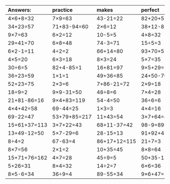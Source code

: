 | Answers: | practice | makes | perfect | ! |
| :--- | :--- | :--- | :--- | :--- |
| 4×6+8=32 | 7×9=63 | 43-21=22 | 82+20+5=107 | 6×9=54 | 
| 34+23=57 | 71+83-94=60 | 2×6=12 | 38+12-8=42 | 6×9+50=104 | 
| 9×7=63 | 6×2=12 | 10-5=5 | 4×8=32 | 8×9=72 | 
| 29+41=70 | 6×8=48 | 74-3=71 | 15÷5=3 | 7×7=49 | 
| 6×2-1=11 | 4÷2=2 | 66+14=80 | 93+70+5=168 | 6×3+93=111 | 
| 4×5=20 | 6×3=18 | 8×3=24 | 5×7=35 | 54÷6=9 | 
| 30÷6=5 | 82+4-85=1 | 16+81=97 | 9×5+29=74 | 6×5=30 | 
| 36+23=59 | 1×1=1 | 49+36=85 | 24+50-70=4 | 10÷2=5 | 
| 52+23=75 | 2×3=6 | 7+86-21=72 | 2×9=18 | 45+10=55 | 
| 18÷9=2 | 9×9-31=50 | 48÷8=6 | 7×4=28 | 8×1=8 | 
| 21+81-86=16 | 9×4+83=119 | 54-4=50 | 36÷6=6 | 7×8=56 | 
| 4×4+42=58 | 69-44=25 | 1×3=3 | 4×4=16 | 63+21=84 | 
| 69-22=47 | 53+79+85=217 | 11+43=54 | 3×7+64=85 | 4×9+85=121 | 
| 15+61+37=113 | 3×7+22=43 | 68+11-37=42 | 98-9=89 | 16÷2=8 | 
| 13+49-12=50 | 5×7-29=6 | 28-15=13 | 91+92+4=187 | 96+97+72=265 | 
| 8÷4=2 | 67-63=4 | 86+17+12=115 | 21÷7=3 | 5×9=45 | 
| 8×7=56 | 2×1=2 | 10+35=45 | 8×8=64 | 2×2=4 | 
| 15+71+76=162 | 4×7=28 | 45÷9=5 | 50+35-12=73 | 2×7=14 | 
| 5+26=31 | 8×4=32 | 14÷2=7 | 6×6=36 | 5×6=30 | 
| 8×5-6=34 | 36÷9=4 | 89-55=34 | 9×6+47=101 | 42-39=3 | 
